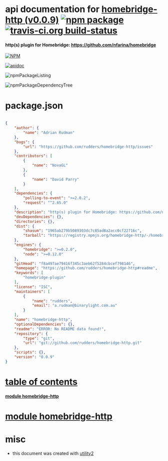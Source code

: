 # api documentation for  [homebridge-http (v0.0.9)](https://github.com/rudders/homebridge-http#readme)  [![npm package](https://img.shields.io/npm/v/npmdoc-homebridge-http.svg?style=flat-square)](https://www.npmjs.org/package/npmdoc-homebridge-http) [![travis-ci.org build-status](https://api.travis-ci.org/npmdoc/node-npmdoc-homebridge-http.svg)](https://travis-ci.org/npmdoc/node-npmdoc-homebridge-http)
#### http(s) plugin for Homebridge: https://github.com/nfarina/homebridge

[![NPM](https://nodei.co/npm/homebridge-http.png?downloads=true)](https://www.npmjs.com/package/homebridge-http)

[![apidoc](https://npmdoc.github.io/node-npmdoc-homebridge-http/build/screenCapture.buildNpmdoc.browser._2Fhome_2Ftravis_2Fbuild_2Fnpmdoc_2Fnode-npmdoc-homebridge-http_2Ftmp_2Fbuild_2Fapidoc.html.png)](https://npmdoc.github.io/node-npmdoc-homebridge-http/build/apidoc.html)

![npmPackageListing](https://npmdoc.github.io/node-npmdoc-homebridge-http/build/screenCapture.npmPackageListing.svg)

![npmPackageDependencyTree](https://npmdoc.github.io/node-npmdoc-homebridge-http/build/screenCapture.npmPackageDependencyTree.svg)



# package.json

```json

{
    "author": {
        "name": "Adrian Rudman"
    },
    "bugs": {
        "url": "https://github.com/rudders/homebridge-http/issues"
    },
    "contributors": [
        {
            "name": "NovaGL"
        },
        {
            "name": "David Parry"
        }
    ],
    "dependencies": {
        "polling-to-event": ">=2.0.2",
        "request": "^2.65.0"
    },
    "description": "http(s) plugin for Homebridge: https://github.com/nfarina/homebridge",
    "devDependencies": {},
    "directories": {},
    "dist": {
        "shasum": "1965ab279b5089303dc7c85ad8a2acc0cf22716c",
        "tarball": "https://registry.npmjs.org/homebridge-http/-/homebridge-http-0.0.9.tgz"
    },
    "engines": {
        "homebridge": ">=0.2.0",
        "node": ">=0.12.0"
    },
    "gitHead": "f8a497ae79416f345c3aeb62f5284cbcef798146",
    "homepage": "https://github.com/rudders/homebridge-http#readme",
    "keywords": [
        "homebridge-plugin"
    ],
    "license": "ISC",
    "maintainers": [
        {
            "name": "rudders",
            "email": "a.rudman@binarylight.com.au"
        }
    ],
    "name": "homebridge-http",
    "optionalDependencies": {},
    "readme": "ERROR: No README data found!",
    "repository": {
        "type": "git",
        "url": "git://github.com/rudders/homebridge-http.git"
    },
    "scripts": {},
    "version": "0.0.9"
}
```



# <a name="apidoc.tableOfContents"></a>[table of contents](#apidoc.tableOfContents)

#### [module homebridge-http](#apidoc.module.homebridge-http)



# <a name="apidoc.module.homebridge-http"></a>[module homebridge-http](#apidoc.module.homebridge-http)



# misc
- this document was created with [utility2](https://github.com/kaizhu256/node-utility2)
